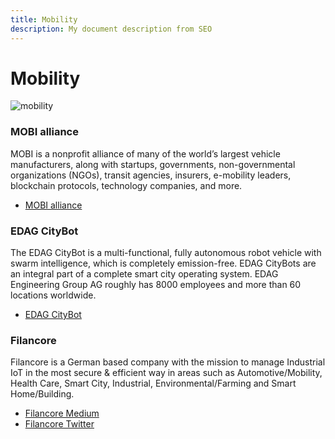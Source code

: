 ```yaml
---
title: Mobility
description: My document description from SEO
---
```


# Mobility

![mobility](/img/participate/use-cases/mobility.png)

### MOBI alliance

MOBI is a nonprofit alliance of many of the world’s largest vehicle manufacturers, along with startups, governments, non-governmental organizations (NGOs), transit agencies, insurers, e-mobility leaders, blockchain protocols, technology companies, and more.

- [MOBI alliance](https://dlt.mobi/community/)

### EDAG CityBot

The EDAG CityBot is a multi-functional, fully autonomous robot vehicle with swarm intelligence, which is completely emission-free. EDAG CityBots are an integral part of a complete smart city operating system. EDAG Engineering Group AG roughly has 8000 employees and more than 60 locations worldwide.

- [EDAG CityBot](https://www.edag-citybot.de/en/)

### Filancore

Filancore is a German based company with the mission to manage Industrial IoT in the most secure & efficient way in areas such as Automotive/Mobility, Health Care, Smart City, Industrial, Environmental/Farming and Smart Home/Building.

- [Filancore Medium](https://filancoregmbh.medium.com/distributed-ledger-technology-for-automotive-cyber-systems-6eabb8196efb)
- [Filancore Twitter](https://twitter.com/FilancoreGmbH/status/1417772013427560449?s=19)
